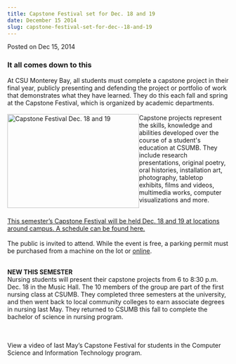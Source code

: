 ```yaml
---
title: Capstone Festival set for Dec. 18 and 19
date: December 15 2014
slug: capstone-festival-set-for-dec--18-and-19
---
```





<span class="date">Posted on Dec 15, 2014    </span>
<h3>It all comes down to this</h3>
<p>At CSU Monterey Bay, all students must complete a capstone
project in their final year, publicly presenting and defending the
project or portfolio of work that demonstrates what they have
learned. They do this each fall and spring at the Capstone
Festival, which is organized by academic departments.&#xA0;<br>
<br>
<img alt="Capstone Festival Dec. 18 and 19" src="http://news.csumb.edu/sites/default/files/65/attachments/news/images/capstone-cover-art-01.jpg" style="width:300px; height:214px; float:left">Capstone projects
represent the skills, knowledge and abilities developed over the
course of a student&apos;s education at CSUMB. They include research
presentations, original poetry, oral histories, installation art,
photography, tabletop exhibits, films and videos, multimedia works,
computer visualizations and more.&#xA0;</img></br></br></p>
<p><a href="http://capstonefestival.csumb.edu" rel="nofollow">This
semester&#x2019;s Capstone Festival will be held Dec. 18 and 19 at
locations around campus. A schedule can be found here.</a><br>
<br>
The public is invited to attend. While the event is free, a parking
permit must be purchased from a machine on the lot or <a href="http://parking.csumb.edu/buy-permit" rel="nofollow">online</a>.</br></br></p>
<p><strong>NEW THIS SEMESTER</strong><br>
Nursing students will present their capstone projects from 6 to
8:30 p.m. Dec. 18 in the Music Hall. The 10 members of the group
are part of the first nursing class at CSUMB. They completed three
semesters at the university, and then went back to local community
colleges to earn associate degrees in nursing last May. They
returned to CSUMB this fall to complete the bachelor of science in
nursing program.<br>
&#xA0;</br></br></p>
<p>View a video of last May&#x2019;s Capstone Festival for students in the
Computer Science and Information Technology program.<br>
&#xA0;</br></p>
<p><br>
&#xA0;</br></p>





